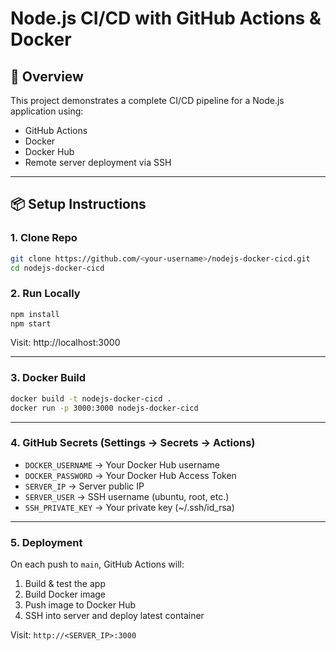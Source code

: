 # Node.js CI/CD with GitHub Actions & Docker

## 🚀 Overview
This project demonstrates a complete CI/CD pipeline for a Node.js application using:
- GitHub Actions
- Docker
- Docker Hub
- Remote server deployment via SSH

---

## 📦 Setup Instructions

### 1. Clone Repo
```bash
git clone https://github.com/<your-username>/nodejs-docker-cicd.git
cd nodejs-docker-cicd
```

### 2. Run Locally
```bash
npm install
npm start
```
Visit: http://localhost:3000

---

### 3. Docker Build
```bash
docker build -t nodejs-docker-cicd .
docker run -p 3000:3000 nodejs-docker-cicd
```

---

### 4. GitHub Secrets (Settings → Secrets → Actions)
- `DOCKER_USERNAME` → Your Docker Hub username
- `DOCKER_PASSWORD` → Your Docker Hub Access Token
- `SERVER_IP` → Server public IP
- `SERVER_USER` → SSH username (ubuntu, root, etc.)
- `SSH_PRIVATE_KEY` → Your private key (~/.ssh/id_rsa)

---

### 5. Deployment
On each push to `main`, GitHub Actions will:
1. Build & test the app
2. Build Docker image
3. Push image to Docker Hub
4. SSH into server and deploy latest container

Visit: `http://<SERVER_IP>:3000`
